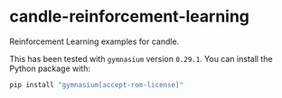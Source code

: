 # candle-reinforcement-learning

Reinforcement Learning examples for candle.

This has been tested with `gymnasium` version `0.29.1`. You can install the
Python package with:
```bash
pip install "gymnasium[accept-rom-license]"
```
